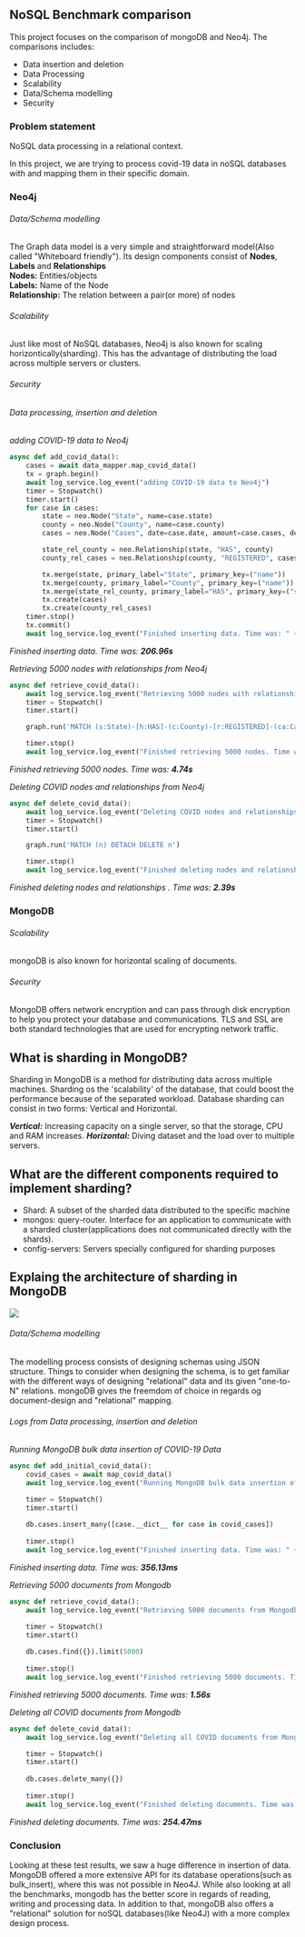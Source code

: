 ## NoSQL Benchmark comparison
This project focuses on the comparison of mongoDB and Neo4j. The comparisons includes: 
* Data insertion and deletion
* Data Processing  
* Scalability
* Data/Schema modelling
* Security

### Problem statement
NoSQL data processing in a relational context. 

In this project, we are trying to process covid-19 data in noSQL databases with and mapping them in their specific domain.
### Neo4j 

###### Data/Schema modelling 
The Graph data model is a very simple and straightforward model(Also called "Whiteboard friendly"). Its design components consist of **Nodes**, **Labels** and **Relationships**  
**Nodes:** Entities/objects  
**Labels:** Name of the Node  
**Relationship:** The relation between a pair(or more) of nodes

###### Scalability
Just like most of NoSQL databases, Neo4j is also known for scaling horizontically(sharding). This has the advantage of distributing the load across multiple servers or clusters.


###### Security


###### Data processing, insertion and deletion

*adding COVID-19 data to Neo4j*  
```python
async def add_covid_data():
    cases = await data_mapper.map_covid_data()
    tx = graph.begin()
    await log_service.log_event("adding COVID-19 data to Neo4j")
    timer = Stopwatch()
    timer.start()
    for case in cases:
        state = neo.Node("State", name=case.state)
        county = neo.Node("County", name=case.county)
        cases = neo.Node("Cases", date=case.date, amount=case.cases, deaths=case.deaths)

        state_rel_county = neo.Relationship(state, "HAS", county)
        county_rel_cases = neo.Relationship(county, "REGISTERED", cases)

        tx.merge(state, primary_label="State", primary_key=("name"))
        tx.merge(county, primary_label="County", primary_key=("name"))
        tx.merge(state_rel_county, primary_label="HAS", primary_key=("state", "county"))
        tx.create(cases)
        tx.create(county_rel_cases)
    timer.stop()
    tx.commit()
    await log_service.log_event("Finished inserting data. Time was: " + str(timer))
```
*Finished inserting data. Time was: **206.96s*** 

*Retrieving 5000 nodes with relationships from Neo4j*  
```python
async def retrieve_covid_data():
    await log_service.log_event("Retrieving 5000 nodes with relationships from Neo4j")
    timer = Stopwatch()
    timer.start()

    graph.run('MATCH (s:State)-[h:HAS]-(c:County)-[r:REGISTERED]-(ca:Cases) RETURN s, h, c, r, ca limit 5000')

    timer.stop()
    await log_service.log_event("Finished retrieving 5000 nodes. Time was: " + str(timer))
```
*Finished retrieving 5000 nodes. Time was: **4.74s*** 

*Deleting COVID nodes and relationships from Neo4j*  
```python
async def delete_covid_data():
    await log_service.log_event("Deleting COVID nodes and relationships from Neo4j")
    timer = Stopwatch()
    timer.start()

    graph.run('MATCH (n) DETACH DELETE n')

    timer.stop()
    await log_service.log_event("Finished deleting nodes and relationships . Time was: " + str(timer))
```
*Finished deleting nodes and relationships . Time was: **2.39s*** 



### MongoDB

###### Scalability

mongoDB is also known for horizontal scaling of documents.

###### Security
MongoDB offers network encryption and can pass through disk encryption to help you protect your database and communications. TLS and SSL are both standard technologies that are used for encrypting network traffic.

## What is sharding in MongoDB?
Sharding in MongoDB is a method for distributing data across multiple machines. Sharding os the 'scalability' of the database, that could boost the performance because of the separated workload. Database sharding can consist in two forms: Vertical and Horizontal. 

_**Vertical:**_ Increasing capacity on a single server, so that the storage, CPU and RAM increases. 
_**Horizontal:**_ Diving dataset and the load over to multiple servers. 

## What are the different components required to implement sharding?

*   Shard: A subset of the sharded data distributed to the specific machine
*   mongos: query-router. Interface for an application to communicate with a sharded cluster(applications does not communicated directly with the shards). 
*   config-servers: Servers specially configured for sharding purposes

## Explaing the architecture of sharding in MongoDB


![](/ShardingArchitecture.PNG)


###### Data/Schema modelling
The modelling process consists of designing schemas using JSON structure. 
Things to consider when designing the schema, is to get familiar with the different ways of designing "relational" data and its given "one-to-N" relations. mongoDB gives the freemdom of choice in regards og document-design and "relational" mapping.

###### Logs from Data processing, insertion and deletion


*Running MongoDB bulk data insertion of COVID-19 Data*  
```python
async def add_initial_covid_data():
    covid_cases = await map_covid_data()
    await log_service.log_event("Running MongoDB bulk data insertion of COVID-19 Data")

    timer = Stopwatch()
    timer.start()
    
    db.cases.insert_many([case.__dict__ for case in covid_cases])
    
    timer.stop()
    await log_service.log_event("Finished inserting data. Time was: " + str(timer))
```
*Finished inserting data. Time was: **356.13ms***

*Retrieving 5000 documents from Mongodb*  
```python
async def retrieve_covid_data():
    await log_service.log_event("Retrieving 5000 documents from Mongodb")

    timer = Stopwatch()
    timer.start()
    
    db.cases.find({}).limit(5000)
    
    timer.stop()
    await log_service.log_event("Finished retrieving 5000 documents. Time was: " + str(timer))
```
*Finished retrieving 5000 documents. Time was: **1.56s*** 

*Deleting all COVID documents from Mongodb*  
```python
async def delete_covid_data():
    await log_service.log_event("Deleting all COVID documents from Mongodb")

    timer = Stopwatch()
    timer.start()
    
    db.cases.delete_many({})
    
    timer.stop()
    await log_service.log_event("Finished deleting documents. Time was: " + str(timer))
```
*Finished deleting documents. Time was: **254.47ms*** 


### Conclusion
Looking at these test results, we saw a huge difference in insertion of data. MongoDB offered a more extensive API for its database operations(such as bulk_insert), where this was not possible in Neo4J. While also looking at all the benchmarks, mongodb has the better score in regards of reading, writing and processing data. In addition to that, mongoDB also offers a "relational" solution for noSQL databases(like Neo4J) with a more complex design process.




